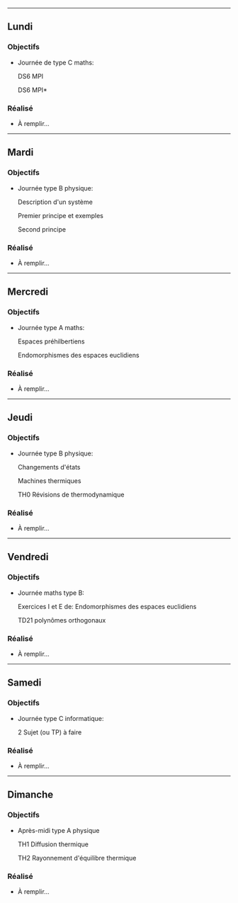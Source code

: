 
---

## Lundi

### Objectifs

- Journée de type C maths:

    DS6 MPI

    DS6 MPI*


### Réalisé
- À remplir…

---

## Mardi

### Objectifs

- Journée type B physique:

    Description d'un système

    Premier principe et exemples

    Second principe

### Réalisé
- À remplir…

---

## Mercredi

### Objectifs

- Journée type A maths:

    Espaces préhilbertiens

    Endomorphismes des espaces euclidiens


### Réalisé
- À remplir…


---

## Jeudi

### Objectifs

- Journée type B physique:

    Changements d'états

    Machines thermiques

    TH0 Révisions de thermodynamique

### Réalisé
- À remplir…

---

## Vendredi

### Objectifs

- Journée maths type B:

    Exercices I et E de: Endomorphismes des espaces euclidiens

    TD21 polynômes orthogonaux 

### Réalisé
- À remplir…

---

## Samedi


### Objectifs

-  Journée type C informatique:

    2 Sujet (ou TP) à faire


### Réalisé
- À remplir…

---

## Dimanche

### Objectifs

- Après-midi type A physique

    TH1 Diffusion thermique
    
    TH2 Rayonnement d'équilibre thermique

### Réalisé
- À remplir…
